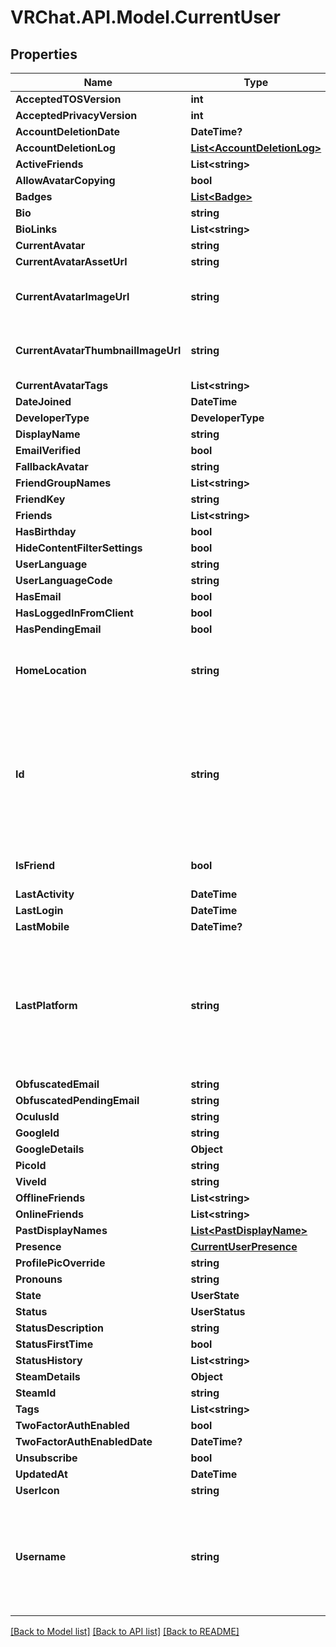 # VRChat.API.Model.CurrentUser

## Properties

Name | Type | Description | Notes
------------ | ------------- | ------------- | -------------
**AcceptedTOSVersion** | **int** |  | [optional] 
**AcceptedPrivacyVersion** | **int** |  | [optional] 
**AccountDeletionDate** | **DateTime?** |  | [optional] 
**AccountDeletionLog** | [**List&lt;AccountDeletionLog&gt;**](AccountDeletionLog.md) |   | [optional] 
**ActiveFriends** | **List&lt;string&gt;** |   | [optional] 
**AllowAvatarCopying** | **bool** |  | [optional] 
**Badges** | [**List&lt;Badge&gt;**](Badge.md) |   | [optional] 
**Bio** | **string** |  | [optional] 
**BioLinks** | **List&lt;string&gt;** |   | [optional] 
**CurrentAvatar** | **string** |  | [optional] 
**CurrentAvatarAssetUrl** | **string** |  | [optional] 
**CurrentAvatarImageUrl** | **string** | When profilePicOverride is not empty, use it instead. | [optional] 
**CurrentAvatarThumbnailImageUrl** | **string** | When profilePicOverride is not empty, use it instead. | [optional] 
**CurrentAvatarTags** | **List&lt;string&gt;** |  | [optional] 
**DateJoined** | **DateTime** |  | [optional] 
**DeveloperType** | **DeveloperType** |  | [optional] 
**DisplayName** | **string** |  | [optional] 
**EmailVerified** | **bool** |  | [optional] 
**FallbackAvatar** | **string** |  | [optional] 
**FriendGroupNames** | **List&lt;string&gt;** | Always empty array. | [optional] 
**FriendKey** | **string** |  | [optional] 
**Friends** | **List&lt;string&gt;** |  | [optional] 
**HasBirthday** | **bool** |  | [optional] 
**HideContentFilterSettings** | **bool** |  | [optional] 
**UserLanguage** | **string** |  | [optional] 
**UserLanguageCode** | **string** |  | [optional] 
**HasEmail** | **bool** |  | [optional] 
**HasLoggedInFromClient** | **bool** |  | [optional] 
**HasPendingEmail** | **bool** |  | [optional] 
**HomeLocation** | **string** | WorldID be \&quot;offline\&quot; on User profiles if you are not friends with that user. | [optional] 
**Id** | **string** | A users unique ID, usually in the form of &#x60;usr_c1644b5b-3ca4-45b4-97c6-a2a0de70d469&#x60;. Legacy players can have old IDs in the form of &#x60;8JoV9XEdpo&#x60;. The ID can never be changed. | [optional] 
**IsFriend** | **bool** |  | [optional] [default to false]
**LastActivity** | **DateTime** |  | [optional] 
**LastLogin** | **DateTime** |  | [optional] 
**LastMobile** | **DateTime?** |  | [optional] 
**LastPlatform** | **string** | This can be &#x60;standalonewindows&#x60; or &#x60;android&#x60;, but can also pretty much be any random Unity verison such as &#x60;2019.2.4-801-Release&#x60; or &#x60;2019.2.2-772-Release&#x60; or even &#x60;unknownplatform&#x60;. | [optional] 
**ObfuscatedEmail** | **string** |  | [optional] 
**ObfuscatedPendingEmail** | **string** |  | [optional] 
**OculusId** | **string** |  | [optional] 
**GoogleId** | **string** |  | [optional] 
**GoogleDetails** | **Object** |  | [optional] 
**PicoId** | **string** |  | [optional] 
**ViveId** | **string** |  | [optional] 
**OfflineFriends** | **List&lt;string&gt;** |  | [optional] 
**OnlineFriends** | **List&lt;string&gt;** |  | [optional] 
**PastDisplayNames** | [**List&lt;PastDisplayName&gt;**](PastDisplayName.md) |   | [optional] 
**Presence** | [**CurrentUserPresence**](CurrentUserPresence.md) |  | [optional] 
**ProfilePicOverride** | **string** |  | [optional] 
**Pronouns** | **string** |  | [optional] 
**State** | **UserState** |  | [optional] 
**Status** | **UserStatus** |  | [optional] 
**StatusDescription** | **string** |  | [optional] 
**StatusFirstTime** | **bool** |  | [optional] 
**StatusHistory** | **List&lt;string&gt;** |  | [optional] 
**SteamDetails** | **Object** |  | [optional] 
**SteamId** | **string** |  | [optional] 
**Tags** | **List&lt;string&gt;** |  | [optional] 
**TwoFactorAuthEnabled** | **bool** |  | [optional] 
**TwoFactorAuthEnabledDate** | **DateTime?** |  | [optional] 
**Unsubscribe** | **bool** |  | [optional] 
**UpdatedAt** | **DateTime** |  | [optional] 
**UserIcon** | **string** |  | [optional] 
**Username** | **string** | -| **DEPRECATED:** VRChat API no longer return usernames of other users. [See issue by Tupper for more information](https://github.com/pypy-vrc/VRCX/issues/429). | [optional] 

[[Back to Model list]](../README.md#documentation-for-models) [[Back to API list]](../README.md#documentation-for-api-endpoints) [[Back to README]](../README.md)


